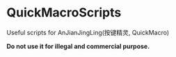 # QuickMacroScripts
Useful scripts for AnJianJingLing(按键精灵, QuickMacro)

**Do not use it for illegal and commercial purpose.**
